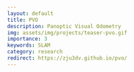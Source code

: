 ```yaml
---
layout: default
title: PVO
description: Panoptic Visual Odometry
img: assets/img/projects/teaser-pvo.gif
importance: 3
keywords: SLAM
category: research
redirect: https://zju3dv.github.io/pvo/
---
```

